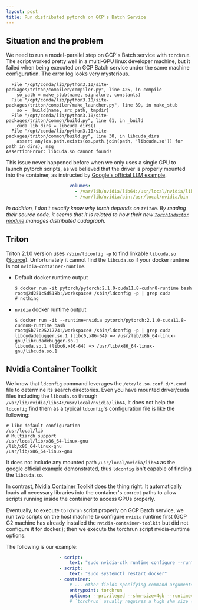 ```yaml
---
layout: post
title: Run distributed pytorch on GCP's Batch Service
---
```


## Situation and the problem

We need to run a model-parallel step on GCP's Batch service with `torchrun`. The script worked pretty well in a multi-GPU linux 
developer machine, but it failed when being executed on GCP Batch service under the same machine configuration. The error log
looks very mysterious. 

```
  File "/opt/conda/lib/python3.10/site-packages/triton/compiler/compiler.py", line 425, in compile
    so_path = make_stub(name, signature, constants)
  File "/opt/conda/lib/python3.10/site-packages/triton/compiler/make_launcher.py", line 39, in make_stub
    so = _build(name, src_path, tmpdir)
  File "/opt/conda/lib/python3.10/site-packages/triton/common/build.py", line 61, in _build
    cuda_lib_dirs = libcuda_dirs()
  File "/opt/conda/lib/python3.10/site-packages/triton/common/build.py", line 30, in libcuda_dirs
    assert any(os.path.exists(os.path.join(path, 'libcuda.so')) for path in dirs), msg
AssertionError: libcuda.so cannot found!
```

This issue never happened before when we only uses a single GPU to launch pytorch scripts, as we believed that the driver
is properly mounted into the container, as instructed by [Google's official LLM example](https://github.com/GoogleCloudPlatform/llm-pipeline-examples/blob/589e22181afe216da4f464fe9d6f61b1edef564c/scripts/train/run_batch.sh#L65-L66).

```yaml
                        volumes:
                          - /var/lib/nvidia/lib64:/usr/local/nvidia/lib64
                          - /var/lib/nvidia/bin:/usr/local/nvidia/bin
```

*In addition, I don't exactly know why torch depends on `triton`. By reading their source code, it seems that it is related to how their
new [`TorchInductor` module](https://dev-discuss.pytorch.org/t/torchinductor-a-pytorch-native-compiler-with-define-by-run-ir-and-symbolic-shapes/747) 
manages distributed cudagraph.*

## Triton 

Triton 2.1.0 version uses `/sbin/ldconfig -p` to find linkable `libcuda.so` ([Source](https://github.com/openai/triton/blob/c4628df33e6de9680e105d3ceafe7ce9d0a31123/python/triton/common/build.py#L25-L26)). 
Unfortunately it cannot find the `libcuda.so` if your docker runtime is not `nvidia-container-runtime`.  

+ Default docker runtime output
    ```
    $ docker run -it pytorch/pytorch:2.1.0-cuda11.8-cudnn8-runtime bash
    root@2d251c5d518b:/workspace# /sbin/ldconfig -p | grep cuda
    # nothing
    ```

+ `nvidia` docker runtime output
    ```
    $ docker run -it --runtime=nvidia pytorch/pytorch:2.1.0-cuda11.8-cudnn8-runtime bash
    root@5b77c2521774:/workspace# /sbin/ldconfig -p | grep cuda
    libcudadebugger.so.1 (libc6,x86-64) => /usr/lib/x86_64-linux-gnu/libcudadebugger.so.1
    libcuda.so.1 (libc6,x86-64) => /usr/lib/x86_64-linux-gnu/libcuda.so.1
    ```

## Nvidia Container Toolkit

We know that `ldconfig` command leverages the `/etc/ld.so.conf.d/*.conf` file to determine its search directories. 
Even you have mounted driver/cuda files including the `libcuda.so` through `/var/lib/nvidia/lib64:/usr/local/nvidia/lib64`,
it does not help the `ldconfig` find them as a typical `ldconfig`'s configuration file is like the following:
```
# libc default configuration
/usr/local/lib
# Multiarch support
/usr/local/lib/x86_64-linux-gnu
/lib/x86_64-linux-gnu
/usr/lib/x86_64-linux-gnu
```
It does not include any mounted path `/usr/local/nvidia/lib64` as the google official example demonstrated, thus `ldconfig`
isn't capable of finding the `libcuda.so`.

In contrast, [Nvidia Container Toolkit](https://docs.nvidia.com/datacenter/cloud-native/container-toolkit/latest/install-guide.html)
does the thing right. It automatically loads all necessary libraries into the container's correct paths to allow scripts 
running inside the container to access GPUs properly. 

Eventually, to execute `torchrun` script properly on GCP Batch service, we run two scripts on the host machine to configure
`nvidia` runtime first (GCP G2 machine has already installed the `nvidia-container-toolkit` but did not configure it for docker.);
then we execute the torchrun script nvidia-runtime options. 

The following is our example:

```yaml
                    - script:
                        text: "sudo nvidia-ctk runtime configure --runtime=docker"
                    - script:
                        text: "sudo systemctl restart docker"
                    - container:
                        # ... other fields specifying command arguments and imageUri 
                        entrypoint: torchrun
                        options: --privileged --shm-size=4gb --runtime=nvidia --gpus all
                        # `torchrun` usually requires a hugh shm size (default to be 64MB on docker). 
```





